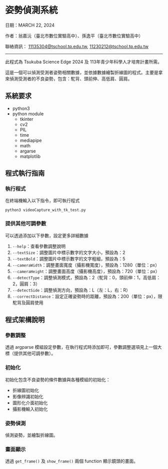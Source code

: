 # 姿勢偵測系統

日期：MARCH 22, 2024

作者：翁嘉沅（臺北市數位實驗高中）、孫逸平（臺北市數位實驗高中）

聯絡資訊： 11135304@tschool.tp.edu.tw, 11230212@tschool.tp.edu.tw

---

此程式為 Tsukuba Science Edge 2024 及 113年青少年科學人才培育計畫所需。

這是一個可以偵測受測者姿勢相關數據，並依據數據繪製折線圖的程式。主要是拿來偵測受測者的不良姿勢，包含：駝背、頭前伸、高低肩、圓肩。

## 系統要求

* python3
* python module
  * tkinter
  * cv2
  * PIL
  * time
  * mediapipe
  * math
  * argarse
  * matplotlib

## 程式執行指南

### 執行程式

在終端機輸入以下指令，即可執行程式

```shell
python3 videoCapture_with_tk_test.py
```

### 提供其他可調參數

可以透過添加以下參數，設定更多詳細數據

1. `--help`：查看參數調整說明
2. `--textSize`：調整圖片中標示數字的文字大小，預設為：2
3. `--textBold`：調整圖片中標示數字的文字粗細，預設為：5
4. `--cameraWidth`：調整畫面寬度（攝影機寬度），預設為：1280（單位：px）
5. `--cameraHeight`：調整畫面高度（攝影機高度），預設為：720（單位：px）
6. `--detectType`：調整偵測模式，預設為：2（駝背：0，頭前伸：1，高低肩：2，圓肩：3）
7. `--detectSide`：調整偵測方向，預設為：L（左：L，右：R）
8. `--correctDistance`：設定正確姿勢時的距離，預設為：200（單位：px），限駝背及圓肩使用

## 程式架構說明

### 參數調整

透過 argparse 模組設定參數，在執行程式時添加即可，參數調整選項見上一個大標（提供其他可調參數）。

### 初始化

初始化包含不良姿勢的條件數據與各種模組的初始化：

* 折線圖初始化
* 影像辨識初始化
* 圖形化介面初始化
* 攝影機輸入初始化

### 姿勢偵測

偵測姿勢，並繪製折線圖。

### 畫面顯示

透過 `get_frame()` 及 `show_frame()` 兩個 function 顯示鏡頭的畫面。
